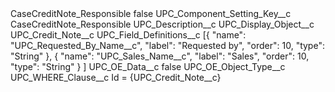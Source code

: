 <?xml version="1.0" encoding="UTF-8"?>
<CustomMetadata xmlns="http://soap.sforce.com/2006/04/metadata" xmlns:xsi="http://www.w3.org/2001/XMLSchema-instance" xmlns:xsd="http://www.w3.org/2001/XMLSchema">
    <label>CaseCreditNote_Responsible</label>
    <protected>false</protected>
    <values>
        <field>UPC_Component_Setting_Key__c</field>
        <value xsi:type="xsd:string">CaseCreditNote_Responsible</value>
    </values>
    <values>
        <field>UPC_Description__c</field>
        <value xsi:nil="true"/>
    </values>
    <values>
        <field>UPC_Display_Object__c</field>
        <value xsi:type="xsd:string">UPC_Credit_Note__c</value>
    </values>
    <values>
        <field>UPC_Field_Definitions__c</field>
        <value xsi:type="xsd:string">[{ 
&quot;name&quot;: &quot;UPC_Requested_By_Name__c&quot;,
&quot;label&quot;: &quot;Requested by&quot;, 
&quot;order&quot;: 10, 
&quot;type&quot;: &quot;String&quot; 
},
{ 
&quot;name&quot;: &quot;UPC_Sales_Name__c&quot;,
&quot;label&quot;: &quot;Sales&quot;, 
&quot;order&quot;: 10, 
&quot;type&quot;: &quot;String&quot; 
}
]</value>
    </values>
    <values>
        <field>UPC_OE_Data__c</field>
        <value xsi:type="xsd:boolean">false</value>
    </values>
    <values>
        <field>UPC_OE_Object_Type__c</field>
        <value xsi:nil="true"/>
    </values>
    <values>
        <field>UPC_WHERE_Clause__c</field>
        <value xsi:type="xsd:string">Id = {UPC_Credit_Note__c}</value>
    </values>
</CustomMetadata>
